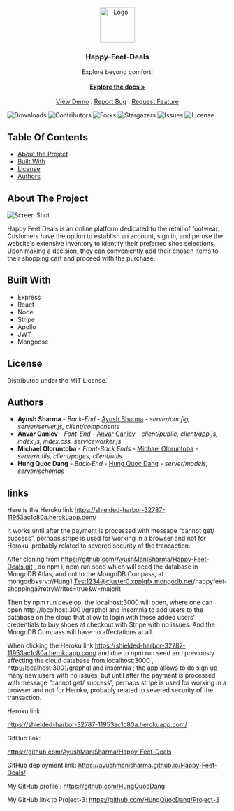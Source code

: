 <br/>
<p align="center">
  <a href="https://github.com/AyushManiSharma/Happy-Feet-Deals">
    <img src="https://png.pngtree.com/template/20191203/ourmid/pngtree-shoes-design-logo-vector-image_337938.jpg" alt="Logo" width="80" height="80">
  </a>

  <h3 align="center">Happy-Feet-Deals</h3>

  <p align="center">
    Explore beyond comfort! 
    <br/>
    <br/>
    <a href="https://github.com/AyushManiSharma/Happy-Feet-Deals"><strong>Explore the docs »</strong></a>
    <br/>
    <br/>
    <a href="https://github.com/AyushManiSharma/Happy-Feet-Deals">View Demo</a>
    .
    <a href="https://github.com/AyushManiSharma/Happy-Feet-Deals/issues">Report Bug</a>
    .
    <a href="https://github.com/AyushManiSharma/Happy-Feet-Deals/issues">Request Feature</a>
  </p>
</p>

![Downloads](https://img.shields.io/github/downloads/AyushManiSharma/Happy-Feet-Deals/total) ![Contributors](https://img.shields.io/github/contributors/AyushManiSharma/Happy-Feet-Deals?color=dark-green) ![Forks](https://img.shields.io/github/forks/AyushManiSharma/Happy-Feet-Deals?style=social) ![Stargazers](https://img.shields.io/github/stars/AyushManiSharma/Happy-Feet-Deals?style=social) ![Issues](https://img.shields.io/github/issues/AyushManiSharma/Happy-Feet-Deals) ![License](https://img.shields.io/github/license/AyushManiSharma/Happy-Feet-Deals) 

## Table Of Contents

* [About the Project](#about-the-project)
* [Built With](#built-with)
* [License](#license)
* [Authors](#authors)

## About The Project

![Screen Shot](https://cdn.discordapp.com/attachments/1161753809719152824/1162191360531644436/image.png?ex=653b0a0c&is=6528950c&hm=67b60731e961539921c41a8bca6829e3edc263b2881be468140620c2712cce49&)

Happy Feet Deals is an online platform dedicated to the retail of footwear. Customers have the option to establish an account, sign in, and peruse the website's extensive inventory to identify their preferred shoe selections. Upon making a decision, they can conveniently add their chosen items to their shopping cart and proceed with the purchase.

## Built With

- Express
- React
- Node
- Stripe
- Apollo
- JWT
- Mongoose

## License

Distributed under the MIT License.

## Authors

* **Ayush Sharma** - *Back-End* - [Ayush Sharma](https://github.com/AyushManiSharma) - *server/config, server/server.js, client/components*
* **Anvar Ganiev** - *Font-End* - [Anvar Ganiev](https://github.com/99Anvar99) - *client/public, client/app.js, index.js, index.css, serviceworker.js*
* **Michael Oloruntoba** - *Front-Back Ends* - [Michael Oloruntoba](https://github.com/MichaelToba) - *server/utils, client/pages, client/utils*
* **Hung Quoc Dang** - *Back-End* - [Hung Quoc Dang](https://github.com/HungQuocDang) - *server/models, server/schemas*

## links

Here is the Heroku link https://shielded-harbor-32787-11953ac1c80a.herokuapp.com/  

It works until after the payment is processed with message “cannot get/ success”, perhaps stripe is used for working in a browser and not for Heroku, probably related to severed security of the transaction.

After cloning from https://github.com/AyushManiSharma/Happy-Feet-Deals.git , do npm i, npm run seed which will seed the database in MongoDB Atlas, and not to the MongoDB Compass, at mongodb+srv://Hung1:Test1234@cluster0.xpplqfx.mongodb.net/happyfeet-shoppinga?retryWrites=true&w=majorit

Then by npm run develop, the localhost:3000 will open, where one can open http://localhost:3001/graphql and insomnia to add users to the database on the cloud that allow to login with those added users’ credentials to buy shoes at checkout with Stripe with no issues.  And the MongoDB Compass will have no affectations at all.

When clicking the Heroku link https://shielded-harbor-32787-11953ac1c80a.herokuapp.com/  and due to npm run seed and previously affecting the cloud database from localhost:3000 ,  http://localhost:3001/graphql and insomnia ; the app allows to do sign up many new users with no issues, but until after the payment is processed with message “cannot get/ success”, perhaps stripe is used for working in a browser and not for Heroku, probably related to severed security of the transaction.

Heroku link:       

https://shielded-harbor-32787-11953ac1c80a.herokuapp.com/ 

GitHub link:      

https://github.com/AyushManiSharma/Happy-Feet-Deals 

GitHub deployment link:               https://ayushmanisharma.github.io/Happy-Feet-Deals/ 

 

My GitHub profile : https://github.com/HungQuocDang 

My GitHub link to Project-3:  https://github.com/HungQuocDang/Project-3 

